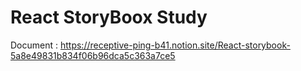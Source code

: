 # React StoryBoox Study

Document : https://receptive-ping-b41.notion.site/React-storybook-5a8e49831b834f06b96dca5c363a7ce5
